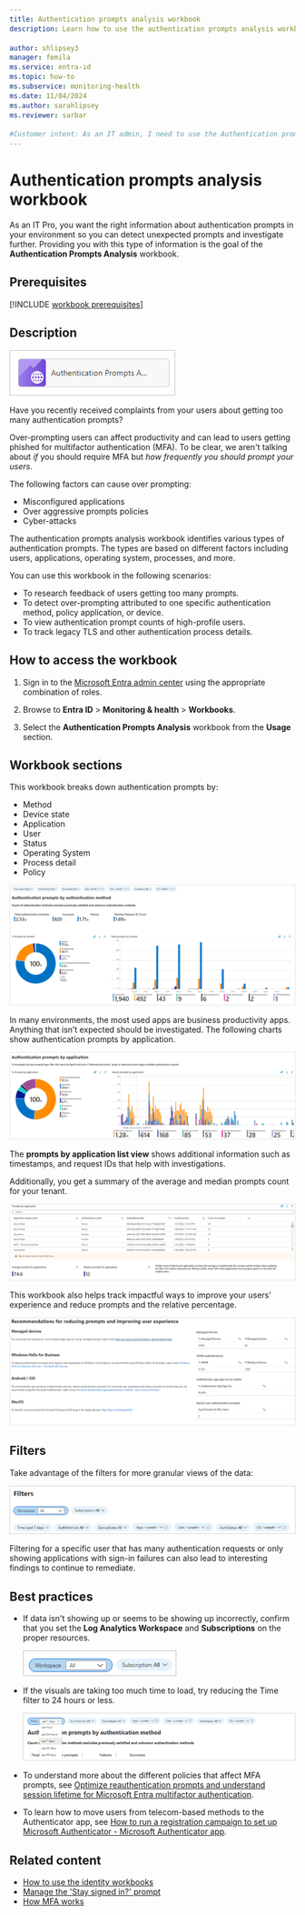 ```yaml
---
title: Authentication prompts analysis workbook
description: Learn how to use the authentication prompts analysis workbook in Microsoft Entra ID to investigate users getting too many MFA prompts.

author: shlipsey3
manager: femila
ms.service: entra-id
ms.topic: how-to
ms.subservice: monitoring-health
ms.date: 11/04/2024
ms.author: sarahlipsey
ms.reviewer: sarbar

#Customer intent: As an IT admin, I need to use the Authentication prompts analysis workbook to investigate why users are getting too many authentication prompts so I can improve their experience and make sure MFA is working properly.
---
```


# Authentication prompts analysis workbook

As an IT Pro, you want the right information about authentication prompts in your environment so you can detect unexpected prompts and investigate further. Providing you with this type of information is the goal of the **Authentication Prompts Analysis** workbook. 

## Prerequisites

[!INCLUDE [workbook prerequisites](../../includes/workbook-prerequisites.md)]

## Description

![Workbook category](./media/workbook-authentication-prompts-analysis/workbook-category.png)

Have you recently received complaints from your users about getting too many authentication prompts?

Over-prompting users can affect productivity and can lead to users getting phished for multifactor authentication (MFA). To be clear, we aren't talking about *if* you should require MFA but *how frequently you should prompt your users*.

The following factors can cause over prompting:

- Misconfigured applications
- Over aggressive prompts policies 
- Cyber-attacks 
 
The authentication prompts analysis workbook identifies various types of authentication prompts. The types are based on different factors including users, applications, operating system, processes, and more.

You can use this workbook in the following scenarios:

- To research feedback of users getting too many prompts.
- To detect over-prompting attributed to one specific authentication method, policy application, or device.
- To view authentication prompt counts of high-profile users.
- To track legacy TLS and other authentication process details.

## How to access the workbook

1. Sign in to the [Microsoft Entra admin center](https://entra.microsoft.com) using the appropriate combination of roles.

1. Browse to **Entra ID** > **Monitoring & health** > **Workbooks**.

1. Select the **Authentication Prompts Analysis** workbook from the **Usage** section.

## Workbook sections

This workbook breaks down authentication prompts by: 

- Method
- Device state
- Application
- User
- Status
- Operating System
- Process detail
- Policy

![Authentication prompts by authentication method](./media/workbook-authentication-prompts-analysis/authentication-prompts-by-authentication-method.png)

In many environments, the most used apps are business productivity apps. Anything that isn’t expected should be investigated. The following charts show authentication prompts by application.

![Authentication prompts by application](./media/workbook-authentication-prompts-analysis/authentication-prompts-by-application.png)

The **prompts by application list view** shows additional information such as timestamps, and request IDs that help with investigations.

Additionally, you get a summary of the average and median prompts count for your tenant. 

![Prompts by application](./media/workbook-authentication-prompts-analysis/prompts-by-authentication-method.png)

This workbook also helps track impactful ways to improve your users’ experience and reduce prompts and the relative percentage.  

![Recommendations for reducing prompts](./media/workbook-authentication-prompts-analysis/recommendations-for-reducing-prompts.png)

 
## Filters

Take advantage of the filters for more granular views of the data: 

![Filter](./media/workbook-authentication-prompts-analysis/filters.png)

Filtering for a specific user that has many authentication requests or only showing applications with sign-in failures can also lead to interesting findings to continue to remediate. 

## Best practices

- If data isn't showing up or seems to be showing up incorrectly, confirm that you set the **Log Analytics Workspace** and **Subscriptions** on the proper resources.

    ![Set workspace and subscriptions](./media/workbook-authentication-prompts-analysis/workspace-and-subscriptions.png)

- If the visuals are taking too much time to load, try reducing the Time filter to 24 hours or less.

    ![Set filter](./media/workbook-authentication-prompts-analysis/set-filter.png)

- To understand more about the different policies that affect MFA prompts, see [Optimize reauthentication prompts and understand session lifetime for Microsoft Entra multifactor authentication](~/identity/authentication/concepts-azure-multi-factor-authentication-prompts-session-lifetime.md). 

- To learn how to move users from telecom-based methods to the Authenticator app, see [How to run a registration campaign to set up Microsoft Authenticator - Microsoft Authenticator app](~/identity/authentication/how-to-mfa-registration-campaign.md).

## Related content

- [How to use the identity workbooks](howto-use-workbooks.md)
- [Manage the 'Stay signed in?' prompt](../../fundamentals/how-to-manage-stay-signed-in-prompt.yml)
- [How MFA works](../authentication/concept-mfa-howitworks.md)